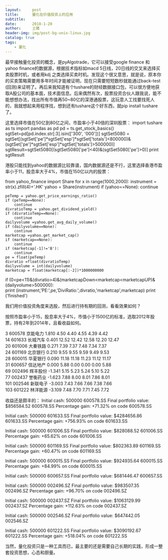 ```yaml
---
layout:     post
title:      量化在价值投资上的应用
subtitle:   
date:       2018-1-20
author:     土猪
header-img: img/post-bg-unix-linux.jpg
catalog: true
tags:
    - 量化
---
```


最早接触量化投资的概念，是pyAlgotrade，它可以接受google finance 和 yahoo finance的数据源，根据技术指标如macd 5日线，20日线的交叉来选择买卖股票时机，或者用kdj 之类选择买卖时机。发现这个很又意思，就是说，原本你的买卖策略需要用多年时间才能被证明，现在只需要短短数秒就能通过back-test (回测)来证明了。再后来我知道有个tushare的财经数据接口包，可以很方便地获取A股公司的基本面，技术面信息。后来偶然有次，股票投资合伙人跟我说，能不能想想办法，找出所有市值再50~80亿的深港通股票，这玩意人工找要找死人的，我就想起来用程序找，想到还有tushare这个好东西，就pip install tushare了。


这里选择市值在50亿到80亿之间，市盈率小于40倍的深圳股票：
import tushare as ts
import pandas as pd
pd = ts.get_stock_basics()
sgtSet=pd[pd.index.str[:3].isin(['300', '000'])]
sgtSet5080 = sgtSet[(sgtSet['pe']*sgtSet['esp']*sgtSet['totals']<800000)&(sgtSet['pe']*sgtSet['esp']*sgtSet['totals']>500000)]
sgtResult=sgtSet5080[(sgtSet5080['pe']<40)&(sgtSet5080['pe']>0)]
print sgtResult

港股只能找到yahoo的数据源比较靠谱，国内数据源还是不行，这里选择香港市盈率小于11，股息率大于4%，市值在150亿以内的股票：

from yahoo_finance import Share
for x in range(1000,2000):
    instrument = str(x).zfill(4)+'.HK'
    yahoo = Share(instrument)
    if (yahoo==None):
        continue

    peTemp = yahoo.get_price_earnings_ratio()
    if (peTemp==None):
        continue
    divratioTemp = yahoo.get_dividend_yield()
    if (divratioTemp==None):
        continue
    dailyvolume =yahoo.get_avg_daily_volume()
    if (dailyvolume==None):
        continue
    marketcap =yahoo.get_market_cap()
    if (marketcap==None):
        continue
    if (marketcap[-1]!='B'):
        continue 
    pe = float(peTemp)
    divratio =float(divratioTemp)
    dailyvolume = int(dailyvolume)
    marketcap = float(marketcap[:-2])*1000000000
if (0<pe<11)&(divratio>4)&(marketcapDown<marketcap<marketcapUP)&(dailyvolume>500000):             
       print (instrument,'PE:',pe,'DiviRatio:',divratio,'marketcap',marketcap)
print ('finished')


我们用价值投资角度来选股，然后进行持有期的回测，看看效果如何？

按照市盈率小于15，股息率大于4%，市值小于1500亿的标准，选取2012年股票，持有2年到2014年，且看收益如何。

 3    600578  京能电力          1.810   4.50   4.40   4.55   4.39        4.42  
14   601633  长城汽车          0.401  12.52  12.42  12.58  12.20       12.47  
20   601006  大秦铁路          0.271   7.39   7.37   7.48   7.34        7.37  
24   601169  北京银行          0.210   9.55   9.55   9.59   9.49        9.53  
28   600015  华夏银行          0.090  11.18  11.18  11.23  11.12       11.17  
31   600657  信达地产          0.000   5.88   0.00   0.00   0.00        5.88  
69   002496  辉丰股份         -1.341   5.15   5.23   5.24   5.10        5.22  
77   002437  誉衡药业         -1.623   7.88   8.00   8.01   7.86        8.01  
101  002546  新联电子         -3.003   7.43   7.66   7.66   7.38        7.66  
103  601222  林洋能源         -3.109   7.48   7.70   7.71   7.45        7.72  
 

 
收益还是颇丰的：
Initial cash: 500000 600578.SS
Final portfolio value: $856584.52 600578.SS
Percentage gain: +71.32% on code  600578.SS
 
Initial cash: 500000 601633.SS
Final portfolio value: $4284656.86 601633.SS
Percentage gain: +756.93% on code  601633.SS
 
Initial cash: 500000 601006.SS
Final portfolio value: $828088.52 601006.SS
Percentage gain: +65.62% on code  601006.SS
 
Initial cash: 500000 601169.SS
Final portfolio value: $802363.89 601169.SS
Percentage gain: +60.47% on code  601169.SS
 

Initial cash: 500000 600015.SS
Final portfolio value: $924935.64 600015.SS
Percentage gain: +84.99% on code  600015.SS
 
Initial cash: 500000 600657.SS
Final portfolio value: $681446.47 600657.SS
 
Initial cash: 500000 002496.SZ
Final portfolio value: $983507.35 002496.SZ
Percentage gain: +96.70% on code  002496.SZ

Initial cash: 500000 002437.SZ
Final portfolio value: $1063129.99 002437.SZ
Percentage gain: +112.63% on code  002437.SZ

Initial cash: 500000 002546.SZ
Final portfolio value: $647442.05 002546.SZ
 
Initial cash: 500000 601222.SS
Final portfolio value: $3090192.67 601222.SS
Percentage gain: +518.04% on code  601222.SS

当然，量化投资只是一种工具而已，最主要的还是需要自己长期的实践，形成一整套投资思想，心态和胆量。